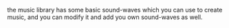 the music library has some basic sound-waves which you can use to create music, and you can modify it and add you own sound-waves as well.